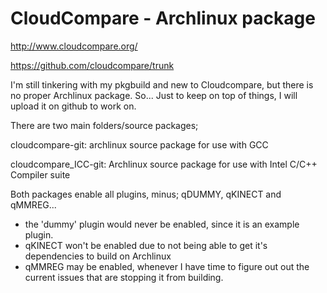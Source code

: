# CloudCompare - Archlinux package

http://www.cloudcompare.org/

https://github.com/cloudcompare/trunk

I'm still tinkering with my pkgbuild and new to Cloudcompare, but there is no proper Archlinux package. So...
Just to keep on top of things, I will upload it on github to work on. 

There are two main folders/source packages;

cloudcompare-git: archlinux source package for use with GCC

cloudcompare_ICC-git: Archlinux source package for use with Intel C/C++ Compiler suite

Both packages enable all plugins, minus; qDUMMY, qKINECT and qMMREG...

* the 'dummy' plugin would never be enabled, since it is an example plugin.
* qKINECT won't be enabled due to not being able to get it's dependencies to build on Archlinux
* qMMREG may be enabled, whenever I have time to figure out out the current issues that are stopping it from building.
